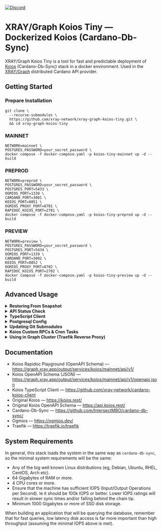 <a href="https://discord.gg/WhZmm46APN"><img alt="Discord" src="https://img.shields.io/discord/852538978946383893?style=for-the-badge&logo=discord&label=Discord&labelColor=%231940ED&color=%233FCB9B"></a>

# XRAY/Graph Koios Tiny — Dockerized Koios (Cardano-Db-Sync)

XRAY/Graph Koios Tiny is a tool for fast and predictable deployment of [Koios](https://koios.rest/) (Cardano-Db-Sync) stack in a docker environment. Used in the [XRAY/Graph](https://xray.app/) distributed Cardano API provider.

## Getting Started

### Prepare Installation

``` console
git clone \
  --recurse-submodules \
  https://github.com/xray-network/xray-graph-koios-tiny.git \
  && cd xray-graph-koios-tiny
```
  
### MAINNET

``` console
NETWORK=mainnet \
POSTGRES_PASSWORD=your_secret_password \
docker compose -f docker-compose.yaml -p koios-tiny-mainnet up -d --build
```
  
### PREPROD

``` console
NETWORK=preprod \
POSTGRES_PASSWORD=your_secret_password \
POSTGRES_PORT=5433 \
OGMIOS_PORT=1338 \
CARDANO_PORT=3001 \
KOIOS_PORT=8051 \
OGMIOS_PROXY_PORT=8701 \
RAPIDOC_KOIOS_PORT=2701 \
docker compose -f docker-compose.yaml -p koios-tiny-preprod up -d --build
```

</details>
  
### PREVIEW

``` console
NETWORK=preview \
POSTGRES_PASSWORD=your_secret_password \
POSTGRES_PORT=5434 \
OGMIOS_PORT=1339 \
CARDANO_PORT=3002 \
KOIOS_PORT=8052 \
OGMIOS_PROXY_PORT=8702 \
RAPIDOC_KOIOS_PORT=2702 \
docker compose -f docker-compose.yaml -p koios-tiny-preview up -d --build
```

## Advanced Usage

<details>
  <summary><b>Restoring From Snapshot</b></summary>
  
## Step 0: Installing Dependencies

Installing dependepcies (if needed):
``` console
sudo apt update && sudo apt install zstd jq wget -y
```

## Step 1: Restoring Koios (cardano-db-sync) DB

1. Enter root dir:
``` console
cd xray-graph-koios-tiny
```

2. Download snapshot:
``` console
wget 'https://share.koios.rest/api/public/dl/xFdZDfM4/dbsync/mainnet-dbsyncsnap-latest.tgz' -O ./snapshot/mainnet-dbsyncsnap-latest.tgz
```

3. Run docker compose up (clean run):
``` console
RESTORE_SNAPSHOT=/snapshots/mainnet-dbsyncsnap-latest.tgz \
NETWORK=mainnet \
POSTGRES_PASSWORD=your_secret_password \
docker compose -f docker-compose.yaml -p koios-tiny-mainnet up -d --build
```

## Step 2: Restoring Cardano Node DB

1. Enter root dir:
``` console
cd xray-graph-koios-tiny
```

2. Stop cardano-node-ogmios container:
``` console
docker stop *container_id*
```

3. Download lates cardano-node-ogmios db:
``` console
wget -c -O - "https://downloads.csnapshots.io/mainnet/$(wget -qO- https://downloads.csnapshots.io/mainnet/mainnet-db-snapshot.json | jq -r .[].file_name)" | zstd -d -c | tar -x -C ./snapshots
```

4. Get node_db volume id:
``` console
docker volume ls
```

5. Remove cardano-node-ogmios db and copy downloaded:
```
sudo rm -rf /var/lib/docker/volumes/*cardano-node-ogmios_node_db-volume-id*/_data \
sudo mv ./snapshots/db /var/lib/docker/volumes/*cardano-node-ogmios_node_db-volume-id*/_data
```

6. Start cardano-node-ogmios container:

``` console
docker start *container_id*
```

</details>

<details>
  <summary><b>API Status Check</b></summary>

Raw CURL query examples:
  
``` console
curl 0.0.0.0:8050/rpc/tip
```
``` console
curl 0.0.0.0:8050/rpc/blocks
```

</details>

<details>
  <summary><b>TypeScript Client</b></summary>
  
We recommend to use `cardano-koios-client`. Visit [cardano-koios-client](https://github.com/xray-network/cardano-koios-client) repo for more information.

</details>

<details>
  <summary><b>Postgresql Config</b></summary>
  
Config files (see end of file): 

- mainnet: config/postgresql/postgresql.mainnet.conf
- preprod: config/postgresql/postgresql.preprod.conf
- preview: config/postgresql/postgresql.preview.conf

Use https://pgtune.leopard.in.ua/ to tune the database settings

</details>

<details>
  <summary><b>Updating Git Submodules</b></summary>

If you are upgrading a version, you may have to upgrade all the submodule dependencies

``` console
git submodule update --recursive --remote --merge
```

</details>

<details>
  <summary><b>Koios Custom RPCs & Cron Tasks</b></summary>
  
Place the `.sql` files in the `koios/extra-rpc` folder to register with Postgrest. Place the .sh files in `koios/extra-cron-jobs` and edit the `koios/cron-schedule`.

Then you must rebuild container with `--force-rebuild` command.

</details>

<details>
  <summary><b>Using in Graph Cluster (Traefik Reverse Proxy)</b></summary>

1. Clone and run Traefik:
``` console
git clone https://github.com/xray-network/traefik-docker.git \
&& cd traefik-docker \
&& docker compose -up d
```

2. Set `BEARER_RESOLVER_TOKEN` and `docker-compose.xray.yaml`:
``` console
NETWORK=mainnet \
POSTGRES_PASSWORD=your_secret_password \
BEARER_RESOLVER_TOKEN=your_access_token \
docker compose -f docker-compose.xray.yaml -p koios-tiny-mainnet up -d --build
```

</details>

## Documentation

* Koios Rapidoc Playground (OpenAPI Schema) — https://graph.xray.app/output/services/koios/mainnet/api/v1/
* Koios OpenAPI Schema (JSON) — https://graph.xray.app/output/services/koios/mainnet/api/v1/openapi.json
* Koios TypeScript Client — https://github.com/xray-network/cardano-koios-client
* Original Koios — https://koios.rest/
* Original Koios OpenAPI Schema — https://api.koios.rest/
* Cardano-Db-Sync — https://github.com/IntersectMBO/cardano-db-sync/
* Ogmios — https://ogmios.dev/
* Traefik — https://traefik.io/traefik


## System Requirements
  
In general, this stack loads the system in the same way as `cardano-db-sync`, so the minimal system requirements will be the same:

* Any of the big well known Linux distributions (eg, Debian, Ubuntu, RHEL, CentOS, Arch etc).
* 64 Gigabytes of RAM or more.
* 4 CPU cores or more.
* Ensure that the machine has sufficient IOPS (Input/Output Operations per Second). Ie it should be 100k IOPS or better. Lower IOPS ratings will result in slower sync times and/or falling behind the chain tip.
* Minimum 1000 Gigabytes or more of SSD disk storage.
  
When building an application that will be querying the database, remember that for fast queries, low latency disk access is far more important than high throughput (assuming the minimal IOPS above is met).

